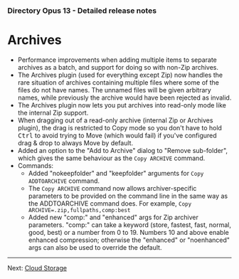 ### Directory Opus 13 - Detailed release notes

# Archives

- Performance improvements when adding multiple items to separate archives as a batch, and support for doing so with non-Zip archives.
- The Archives plugin (used for everything except Zip) now handles the rare situation of archives containing multiple files where some of the files do not have names. The unnamed files will be given arbitrary names, while previously the archive would have been rejected as invalid.
- The Archives plugin now lets you put archives into read-only mode like the internal Zip support.
- When dragging out of a read-only archive (internal Zip or Archives plugin), the drag is restricted to Copy mode so you don't have to hold <kbd>Ctrl</kbd> to avoid trying to Move (which would fail) if you've configured drag & drop to always Move by default.
- Added an option to the "Add to Archive" dialog to "Remove sub-folder", which gives the same behaviour as the `Copy ARCHIVE` command.
- Commands:
  - Added "nokeepfolder" and "keepfolder" arguments for `Copy ADDTOARCHIVE` command.
  - The `Copy ARCHIVE` command now allows archiver-specific parameters to be provided on the command line in the same way as the ADDTOARCHIVE command does. For example, `Copy ARCHIVE=.zip,fullpaths,comp:best`
  - Added new "comp:" and "enhanced" args for Zip archiver parameters. "comp:" can take a keyword (store, fastest, fast, normal, good, best) or a number from 0 to 19. Numbers 10 and above enable enhanced compression; otherwise the "enhanced" or "noenhanced" args can also be used to override the default.

------------------------------------------------------------------------

Next: [Cloud Storage](/Manual/release_history/opus13_detailed/cloud_storage.md)
